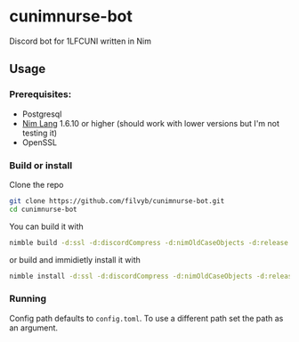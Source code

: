 # cunimnurse-bot
Discord bot for 1LFCUNI written in Nim

## Usage
### Prerequisites:
* Postgresql
* [Nim Lang](https://nim-lang.org/install.html) 1.6.10 or higher (should work with lower versions but I'm not testing it)
* OpenSSL

### Build or install
Clone the repo
```bash
git clone https://github.com/filvyb/cunimnurse-bot.git
cd cunimnurse-bot
```
You can build it with
```bash
nimble build -d:ssl -d:discordCompress -d:nimOldCaseObjects -d:release
```
or build and immidietly install it with
```bash
nimble install -d:ssl -d:discordCompress -d:nimOldCaseObjects -d:release
```

### Running
Config path defaults to `config.toml`. To use a different path set the path as an argument.